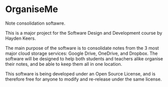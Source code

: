 # OrganiseMe
Note consolidation softawre.

This is a major project for the Software Design and Development course by Hayden Keers.

The main purpose of the software is to consolidate notes from the 3 most major cloud storage services: Google Drive, OneDrive, and Dropbox.
The software will be designed to help both students and teachers alike organise their notes, and be able to keep them all in one location.

This software is being developed under an Open Source License, and is therefore free for anyone to modify and re-release under the same license.

